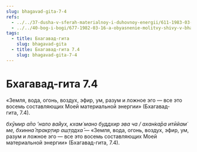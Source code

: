 ```yaml
---
slug: bhagavad-gita-7-4
refs:
  - ../../37-dusha-v-sferah-materialnoy-i-duhovnoy-energii/611-1983-03-04-b2-dusha-i-materialnaya-energiya.md
  - ../../40-bog-i-bogi/677-1982-03-16-a-obyasnenie-molitvy-shivy-v-bhagavatam-4-24-29.md
tags:
  - title: Бхагавад-гита
    slug: bhagavad-gita
  - title: Бхагавад-гита 7.4
    slug: bhagavad-gita-7-4
---
```


# Бхагавад-гита 7.4

«Земля, вода, огонь, воздух, эфир, ум, разум и ложное эго — все это восемь составляющих Моей материальной энергии» (Бхагавад-гита, 7.4).

*бхӯмир а̄по ’нало ва̄йух̣, кхам̇ мано буддхир эва ча / ахан̇ка̄ра итӣйам̇ ме, бхинна̄ пракр̣тир аш̣т̣адха̄* — «Земля, вода, огонь, воздух, эфир, ум, разум и ложное эго — все это восемь составляющих Моей материальной энергии» (Бхагавад-гита, 7.4).

